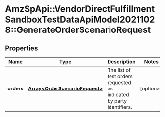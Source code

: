 # AmzSpApi::VendorDirectFulfillmentSandboxTestDataApiModel20211028::GenerateOrderScenarioRequest

## Properties
Name | Type | Description | Notes
------------ | ------------- | ------------- | -------------
**orders** | [**Array&lt;OrderScenarioRequest&gt;**](OrderScenarioRequest.md) | The list of test orders requested as indicated by party identifiers. | [optional] 

